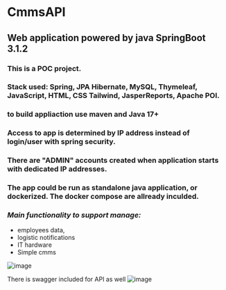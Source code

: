 # CmmsAPI
## Web application powered by java SpringBoot 3.1.2
### This is a POC project. 
### Stack used: Spring, JPA Hibernate, MySQL, Thymeleaf, JavaScript, HTML, CSS Tailwind, JasperReports, Apache POI.
### to build appliaction use maven and Java 17+

### Access to app is determined by IP address instead of login/user with spring security.
### There are "ADMIN" accounts created when application starts with dedicated IP addresses.

### The app could be run as standalone java application, or dockerized. The docker compose are allready inculded.

### _Main functionality to support manage:_

- employees data,
- logistic notifications
- IT hardware
- Simple cmms

![image](https://github.com/WoelkeK/cmmsAPI/assets/79689140/6d891bec-7fa3-42c5-b092-cd9560ee2d64)

There is swagger included for API as well
![image](https://github.com/WoelkeK/cmmsAPI/assets/79689140/4017f88b-3c79-404a-b5e7-3a872dc80259)
